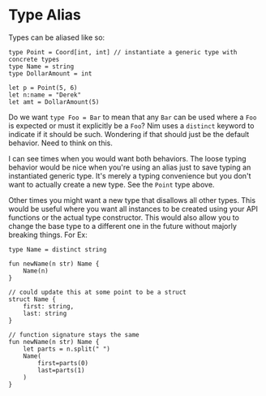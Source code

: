 # Type Alias

Types can be aliased like so:

```text
type Point = Coord[int, int] // instantiate a generic type with concrete types
type Name = string
type DollarAmount = int

let p = Point(5, 6)
let n:name = "Derek"
let amt = DollarAmount(5)
```

Do we want `type Foo = Bar` to mean that any `Bar` can be used where a `Foo` is expected or must it explicitly be a `Foo`?
Nim uses a `distinct` keyword to indicate if it should be such.
Wondering if that should just be the default behavior.
Need to think on this.

I can see times when you would want both behaviors.
The loose typing behavior would be nice when you're using an alias just to save typing an instantiated generic type.
It's merely a typing convenience but you don't want to actually create a new type.
See the `Point` type above.

Other times you might want a new type that disallows all other types.
This would be useful where you want all instances to be created using your API functions or the actual type constructor.
This would also allow you to change the base type to a different one in the future without majorly breaking things.
For Ex:
```
type Name = distinct string

fun newName(n str) Name {
	Name(n)
}

// could update this at some point to be a struct
struct Name {
	first: string,
	last: string
}

// function signature stays the same
fun newName(n str) Name {
	let parts = n.split(" ")
	Name(
		first=parts(0)
		last=parts(1)
	)
}
```